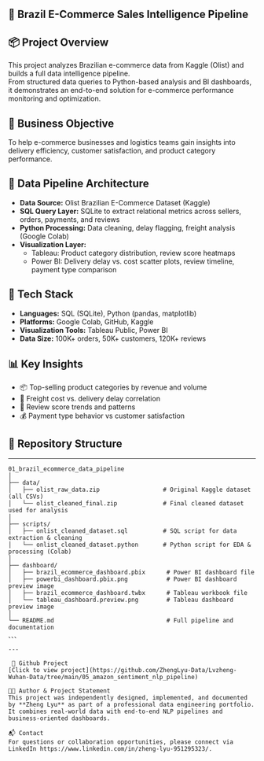## 🛒 Brazil E-Commerce Sales Intelligence Pipeline

## 📦 Project Overview  
This project analyzes Brazilian e-commerce data from Kaggle (Olist) and builds a full data intelligence pipeline.  
From structured data queries to Python-based analysis and BI dashboards, it demonstrates an end-to-end solution for e-commerce performance monitoring and optimization.

## 🎯 Business Objective  
To help e-commerce businesses and logistics teams gain insights into delivery efficiency, customer satisfaction, and product category performance.

## 🧱 Data Pipeline Architecture  
- **Data Source:** Olist Brazilian E-Commerce Dataset (Kaggle)  
- **SQL Query Layer:** SQLite to extract relational metrics across sellers, orders, payments, and reviews  
- **Python Processing:** Data cleaning, delay flagging, freight analysis (Google Colab)  
- **Visualization Layer:**  
  - Tableau: Product category distribution, review score heatmaps  
  - Power BI: Delivery delay vs. cost scatter plots, review timeline, payment type comparison  

## 🧰 Tech Stack  
- **Languages:** SQL (SQLite), Python (pandas, matplotlib)  
- **Platforms:** Google Colab, GitHub, Kaggle  
- **Visualization Tools:** Tableau Public, Power BI  
- **Data Size:** 100K+ orders, 50K+ customers, 120K+ reviews  

## 📊 Key Insights  
- 📦 Top-selling product categories by revenue and volume  
- 🚚 Freight cost vs. delivery delay correlation  
- 💬 Review score trends and patterns  
- 💰 Payment type behavior vs customer satisfaction  


## 📁 Repository Structure

---

```
01_brazil_ecommerce_data_pipeline
│
├── data/
│   ├── olist_raw_data.zip                  # Original Kaggle dataset (all CSVs)
│   └── olist_cleaned_final.zip             # Final cleaned dataset used for analysis
│
├── scripts/
│   ├── onlist_cleaned_dataset.sql          # SQL script for data extraction & cleaning
│   └── onlist_cleaned_dataset.python       # Python script for EDA & processing (Colab)
│
├── dashboard/
│   ├── brazil_ecommerce_dashboard.pbix      # Power BI dashboard file
│   ├── powerbi_dashboard.pbix.png           # Power BI dashboard preview image
│   ├── brazil_ecommerce_dashboard.twbx      # Tableau workbook file
│   └── tableau_dashboard.preview.png        # Tableau dashboard preview image
│
└── README.md                                # Full pipeline and documentation
、、、

---

 🔗 Github Project
[Click to view project](https://github.com/ZhengLyu-Data/Lvzheng-Wuhan-Data/tree/main/05_amazon_sentiment_nlp_pipeline)

🧑‍💻 Author & Project Statement
This project was independently designed, implemented, and documented by **Zheng Lyu** as part of a professional data engineering portfolio.  
It combines real-world data with end-to-end NLP pipelines and business-oriented dashboards.

📬 Contact
For questions or collaboration opportunities, please connect via LinkedIn https://www.linkedin.com/in/zheng-lyu-951295323/.
